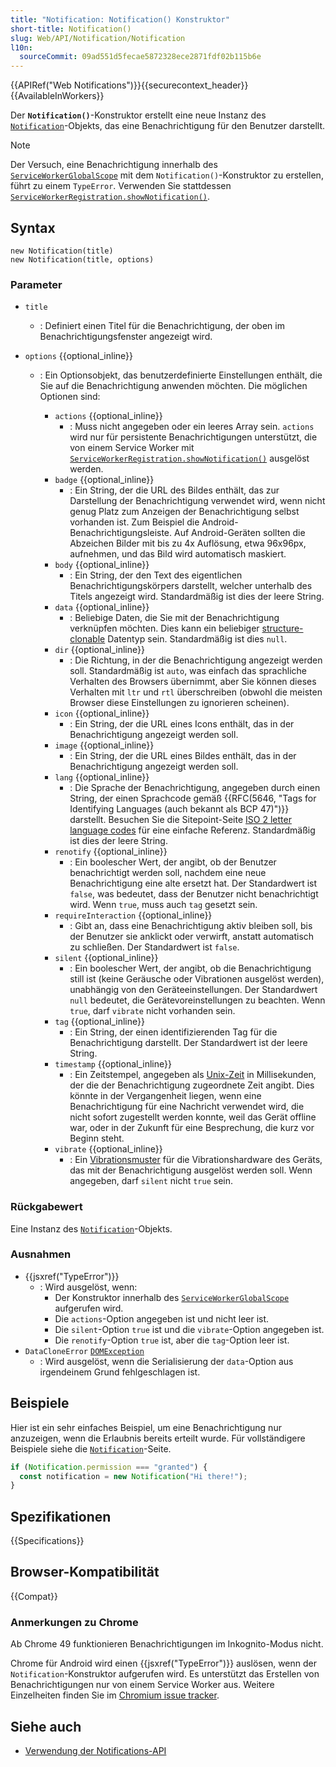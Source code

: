 ```yaml
---
title: "Notification: Notification() Konstruktor"
short-title: Notification()
slug: Web/API/Notification/Notification
l10n:
  sourceCommit: 09ad551d5fecae5872328ece2871fdf02b115b6e
---
```


{{APIRef("Web Notifications")}}{{securecontext_header}} {{AvailableInWorkers}}

Der **`Notification()`**-Konstruktor erstellt eine neue Instanz des [`Notification`](/de/docs/Web/API/Notification)-Objekts, das eine Benachrichtigung für den Benutzer darstellt.

> [!NOTE]
> Der Versuch, eine Benachrichtigung innerhalb des [`ServiceWorkerGlobalScope`](/de/docs/Web/API/ServiceWorkerGlobalScope) mit dem `Notification()`-Konstruktor zu erstellen, führt zu einem `TypeError`. Verwenden Sie stattdessen [`ServiceWorkerRegistration.showNotification()`](/de/docs/Web/API/ServiceWorkerRegistration/showNotification).

## Syntax

```js-nolint
new Notification(title)
new Notification(title, options)
```

### Parameter

- `title`
  - : Definiert einen Titel für die Benachrichtigung, der oben im Benachrichtigungsfenster angezeigt wird.
- `options` {{optional_inline}}

  - : Ein Optionsobjekt, das benutzerdefinierte Einstellungen enthält, die Sie auf die Benachrichtigung anwenden möchten. Die möglichen Optionen sind:

    - `actions` {{optional_inline}}
      - : Muss nicht angegeben oder ein leeres Array sein. `actions` wird nur für persistente Benachrichtigungen unterstützt, die von einem Service Worker mit [`ServiceWorkerRegistration.showNotification()`](/de/docs/Web/API/ServiceWorkerRegistration/showNotification) ausgelöst werden.
    - `badge` {{optional_inline}}
      - : Ein String, der die URL des Bildes enthält, das zur Darstellung der Benachrichtigung verwendet wird, wenn nicht genug Platz zum Anzeigen der Benachrichtigung selbst vorhanden ist. Zum Beispiel die Android-Benachrichtigungsleiste. Auf Android-Geräten sollten die Abzeichen Bilder mit bis zu 4x Auflösung, etwa 96x96px, aufnehmen, und das Bild wird automatisch maskiert.
    - `body` {{optional_inline}}
      - : Ein String, der den Text des eigentlichen Benachrichtigungskörpers darstellt, welcher unterhalb des Titels angezeigt wird. Standardmäßig ist dies der leere String.
    - `data` {{optional_inline}}
      - : Beliebige Daten, die Sie mit der Benachrichtigung verknüpfen möchten. Dies kann ein beliebiger [structure-clonable](/de/docs/Web/API/Web_Workers_API/Structured_clone_algorithm#supported_types) Datentyp sein. Standardmäßig ist dies `null`.
    - `dir` {{optional_inline}}
      - : Die Richtung, in der die Benachrichtigung angezeigt werden soll. Standardmäßig ist `auto`, was einfach das sprachliche Verhalten des Browsers übernimmt, aber Sie können dieses Verhalten mit `ltr` und `rtl` überschreiben (obwohl die meisten Browser diese Einstellungen zu ignorieren scheinen).
    - `icon` {{optional_inline}}
      - : Ein String, der die URL eines Icons enthält, das in der Benachrichtigung angezeigt werden soll.
    - `image` {{optional_inline}}
      - : Ein String, der die URL eines Bildes enthält, das in der Benachrichtigung angezeigt werden soll.
    - `lang` {{optional_inline}}
      - : Die Sprache der Benachrichtigung, angegeben durch einen String, der einen Sprachcode gemäß {{RFC(5646, "Tags for Identifying Languages (auch bekannt als BCP 47)")}} darstellt. Besuchen Sie die Sitepoint-Seite [ISO 2 letter language codes](https://www.sitepoint.com/iso-2-letter-language-codes/) für eine einfache Referenz. Standardmäßig ist dies der leere String.
    - `renotify` {{optional_inline}}
      - : Ein boolescher Wert, der angibt, ob der Benutzer benachrichtigt werden soll, nachdem eine neue Benachrichtigung eine alte ersetzt hat. Der Standardwert ist `false`, was bedeutet, dass der Benutzer nicht benachrichtigt wird. Wenn `true`, muss auch `tag` gesetzt sein.
    - `requireInteraction` {{optional_inline}}
      - : Gibt an, dass eine Benachrichtigung aktiv bleiben soll, bis der Benutzer sie anklickt oder verwirft, anstatt automatisch zu schließen. Der Standardwert ist `false`.
    - `silent` {{optional_inline}}
      - : Ein boolescher Wert, der angibt, ob die Benachrichtigung still ist (keine Geräusche oder Vibrationen ausgelöst werden), unabhängig von den Geräteeinstellungen. Der Standardwert `null` bedeutet, die Gerätevoreinstellungen zu beachten. Wenn `true`, darf `vibrate` nicht vorhanden sein.
    - `tag` {{optional_inline}}
      - : Ein String, der einen identifizierenden Tag für die Benachrichtigung darstellt. Der Standardwert ist der leere String.
    - `timestamp` {{optional_inline}}
      - : Ein Zeitstempel, angegeben als [Unix-Zeit](/de/docs/Glossary/Unix_time) in Millisekunden, der die der Benachrichtigung zugeordnete Zeit angibt. Dies könnte in der Vergangenheit liegen, wenn eine Benachrichtigung für eine Nachricht verwendet wird, die nicht sofort zugestellt werden konnte, weil das Gerät offline war, oder in der Zukunft für eine Besprechung, die kurz vor Beginn steht.
    - `vibrate` {{optional_inline}}
      - : Ein [Vibrationsmuster](/de/docs/Web/API/Vibration_API#vibration_patterns) für die Vibrationshardware des Geräts, das mit der Benachrichtigung ausgelöst werden soll. Wenn angegeben, darf `silent` nicht `true` sein.

### Rückgabewert

Eine Instanz des [`Notification`](/de/docs/Web/API/Notification)-Objekts.

### Ausnahmen

- {{jsxref("TypeError")}}
  - : Wird ausgelöst, wenn:
    - Der Konstruktor innerhalb des [`ServiceWorkerGlobalScope`](/de/docs/Web/API/ServiceWorkerGlobalScope) aufgerufen wird.
    - Die `actions`-Option angegeben ist und nicht leer ist.
    - Die `silent`-Option `true` ist und die `vibrate`-Option angegeben ist.
    - Die `renotify`-Option `true` ist, aber die `tag`-Option leer ist.
- `DataCloneError` [`DOMException`](/de/docs/Web/API/DOMException)
  - : Wird ausgelöst, wenn die Serialisierung der `data`-Option aus irgendeinem Grund fehlgeschlagen ist.

## Beispiele

Hier ist ein sehr einfaches Beispiel, um eine Benachrichtigung nur anzuzeigen, wenn die Erlaubnis bereits erteilt wurde. Für vollständigere Beispiele siehe die [`Notification`](/de/docs/Web/API/Notification)-Seite.

```js
if (Notification.permission === "granted") {
  const notification = new Notification("Hi there!");
}
```

## Spezifikationen

{{Specifications}}

## Browser-Kompatibilität

{{Compat}}

### Anmerkungen zu Chrome

Ab Chrome 49 funktionieren Benachrichtigungen im Inkognito-Modus nicht.

Chrome für Android wird einen {{jsxref("TypeError")}} auslösen, wenn der `Notification`-Konstruktor aufgerufen wird. Es unterstützt das Erstellen von Benachrichtigungen nur von einem Service Worker aus. Weitere Einzelheiten finden Sie im [Chromium issue tracker](https://crbug.com/481856).

## Siehe auch

- [Verwendung der Notifications-API](/de/docs/Web/API/Notifications_API/Using_the_Notifications_API)
